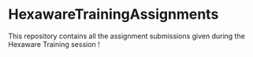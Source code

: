 # HexawareTrainingAssignments
This repository contains all the assignment submissions given during the Hexaware Training session !
